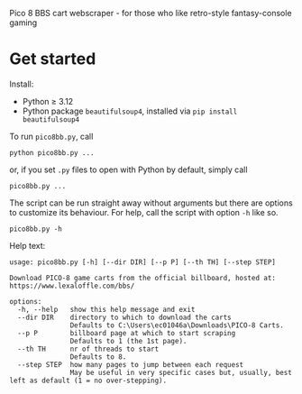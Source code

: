 Pico 8 BBS cart webscraper - for those who like retro-style fantasy-console gaming

# Get started
Install:
<ul>
  <li>Python ≥ 3.12
  <li>Python package <code>beautifulsoup4</code>, installed via <code>pip install beautifulsoup4</code></li>
</ul>

To run <code>pico8bb.py</code>, call

```
python pico8bb.py ...
```

or, if you set <code>.py</code> files to open with Python by default, simply call

```
pico8bb.py ...
```

The script can be run straight away without arguments but there are options to customize its behaviour. For help, call the script with option <code>-h</code> like so.

```
pico8bb.py -h
```

Help text:

```
usage: pico8bb.py [-h] [--dir DIR] [--p P] [--th TH] [--step STEP]

Download PICO-8 game carts from the official billboard, hosted at: https://www.lexaloffle.com/bbs/

options:
  -h, --help   show this help message and exit
  --dir DIR    directory to which to download the carts
               Defaults to C:\Users\ec01046a\Downloads\PICO-8 Carts.
  --p P        billboard page at which to start scraping
               Defaults to 1 (the 1st page).
  --th TH      nr of threads to start
               Defaults to 8.
  --step STEP  how many pages to jump between each request
               May be useful in very specific cases but, usually, best left as default (1 = no over-stepping).
```
